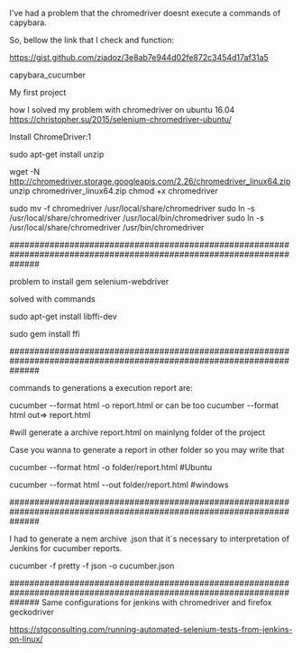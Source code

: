 I've had a problem that the chromedriver doesnt execute a commands of capybara.

So, bellow the link that I check and function:

https://gist.github.com/ziadoz/3e8ab7e944d02fe872c3454d17af31a5


capybara_cucumber

My first project

how I solved my problem with chromedriver on ubuntu 16.04 https://christopher.su/2015/selenium-chromedriver-ubuntu/

Install ChromeDriver:1

sudo apt-get install unzip

wget -N http://chromedriver.storage.googleapis.com/2.26/chromedriver_linux64.zip unzip chromedriver_linux64.zip chmod +x chromedriver

sudo mv -f chromedriver /usr/local/share/chromedriver sudo ln -s /usr/local/share/chromedriver /usr/local/bin/chromedriver sudo ln -s /usr/local/share/chromedriver /usr/bin/chromedriver

######################################################################################################################

problem to install gem selenium-webdriver

solved with commands

sudo apt-get install libffi-dev

sudo gem install ffi

######################################################################################################################

commands to generations a execution report are:

cucumber --format html -o report.html or can be too cucumber --format html out=> report.html

#will generate a archive report.html on mainlyng folder of the project

Case you wanna to generate a report in other folder so you may write that

cucumber --format html -o folder/report.html #Ubuntu

cucumber --format html --out folder/report.html #windows

######################################################################################################################

I had to generate a nem archive .json that it´s necessary to interpretation of Jenkins for cucumber reports.

cucumber -f pretty -f json -o cucumber.json

######################################################################################################################
Same configurations for jenkins with chromedriver and firefox geckodriver

https://stgconsulting.com/running-automated-selenium-tests-from-jenkins-on-linux/
